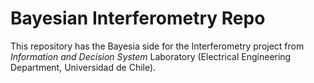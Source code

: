 # Bayesian Interferometry Repo

This repository has the Bayesia side for the Interferometry project from *Information and Decision System* Laboratory (Electrical Engineering Department, Universidad de Chile).
